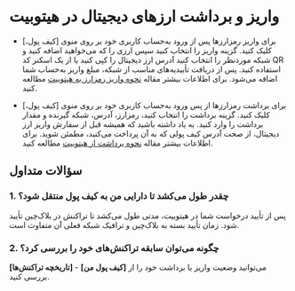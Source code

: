 # واریز و برداشت ارزهای دیجیتال  در هیتوبیت

-	برای واریز رمزارزها پس از ورود به‌حساب کاربری خود بر روی منوی [کیف پول،] کلیک کنید. گزینه واریز را انتخاب کنید سپس ارزی را که می‌خواهید اضافه کنید و شبکه موردنظر را انتخاب کنید آدرس ارز دیجیتال را کپی کنید یا از یک اسکنر کد QR استفاده کنید. پس از دریافت تأییدیه‌های مناسب از شبکه، مبلغ واریز به‌حساب شما اضافه می‌شود. برای اطلاعات بیشتر مقاله [نحوه واریز رمزارز به هیتوبیت](https://github.com/HitoBitCo/FAQDocs/blob/main/Crypto-Deposit-Withdrawal/Crypto-Deposit/How-to-Deposit-Crypto-to-Hitobit/How-to-Deposit-Crypto-to-Hitobit.md) مطالعه کنید.

-	برای برداشت رمزارزها از پس ورود به‌حساب کاربری خود بر روی منوی [کیف پول،] کلیک کنید. گزینه برداشت را انتخاب کنید، رمزارز، آدرس، شبکه گیرنده و مقدار برداشت را وارد کنید. به یاد داشته باشید که همیشه قبل از سفارش واریز ارز دیجیتال، از صحت آدرس کیف پولی که به آن پرداخت می‌کنید، مطمئن شوید. برای اطلاعات بیشتر مقاله [نحوه برداشت از هیتوبیت](https://github.com/HitoBitCo/FAQDocs/blob/main/Crypto-Deposit-Withdrawal/Crypto-Withdrawal/How-to-Withdraw-from-Hitobit/How-to-Withdraw-from-Hitobit.md) مطالعه کنید.


## سؤالات متداول

### 1.	چقدر طول می‌کشد تا دارایی من به کیف پول منتقل شود؟

پس از تأیید درخواست شما در هیتوبیت، مدتی طول می‌کشد تا تراکنش در بلاک‌چین تأیید شود. زمان تأیید بسته به بلاک‌چین و ترافیک شبکه فعلی آن متفاوت است.

### 2.	چگونه می‌توان سابقه تراکنش‌های خود را بررسی کرد؟

می‌توانید وضعیت واریز یا برداشت خود را از **[کیف پول من]** - **[تاریخچه تراکنش‌ها]** بررسی کنید.


